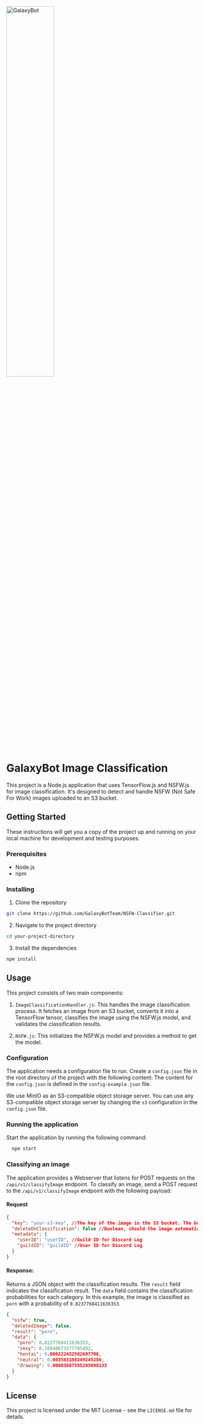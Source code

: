 <img alt="GalaxyBot" src="https://cdn.galaxybot.app/brand/v3/logo/logo_light.png" width="50%"/>

# GalaxyBot Image Classification


This project is a Node.js application that uses TensorFlow.js and NSFW.js for image classification. It's designed to detect and handle NSFW (Not Safe For Work) images uploaded to an S3 bucket.

## Getting Started

These instructions will get you a copy of the project up and running on your local machine for development and testing purposes.

### Prerequisites

- Node.js
- npm

### Installing

1. Clone the repository
```bash
git clone https://github.com/GalaxyBotTeam/NSFW-Classifier.git
```

2. Navigate to the project directory
```bash
cd your-project-directory
```

3. Install the dependencies
```bash
npm install
```

## Usage

This project consists of two main components:

1. `ImageClassificationHandler.js`: This handles the image classification process. It fetches an image from an S3 bucket, converts it into a TensorFlow tensor, classifies the image using the NSFW.js model, and validates the classification results.

2. `NSFW.js`: This initializes the NSFW.js model and provides a method to get the model.

### Configuration
The application needs a configuration file to run. Create a `config.json` file in the root directory of the project with the following content:
The content for the `config.json` is defined in the `config-example.json` file.

We use MinIO as an S3-compatible object storage server. You can use any S3-compatible object storage server by changing the `s3` configuration in the `config.json` file.

### Running the application
Start the application by running the following command:
```bash
  npm start
```

### Classifying an image
The application provides a Webserver that listens for POST requests on the `/api/v1/classifyImage` endpoint. To classify an image, send a POST request to the `/api/v1/classifyImage` endpoint with the following payload:

#### Request
```json
{
  "key": "your-s3-key", //The key of the image in the S3 bucket. The bucket is defined in the config file
  "deleteOnClassification": false //Boolean, should the image automaticly deleted if nsfw has been detected?
  "metadata": {
    "userID": "userID", //Guild ID for Discord Log
    "guildID": "guildID" //User ID for Discord Log
  }
}
```
#### Response:
Returns a JSON object with the classification results. The `result` field indicates the classification result. The `data` field contains the classification probabilities for each category.
In this example, the image is classified as `porn` with a probability of `0.8237768411636353`.
```json
{
  "nsfw": true,
  "deletedImage": false,
  "result": "porn",
  "data": {
    "porn": 0.8237768411636353,
    "sexy": 0.16640673577785492,
    "hentai": 0.006222452502697706,
    "neutral": 0.003563188249245286,
    "drawing": 0.00003067585203098133
  }
}
```

## License

This project is licensed under the MIT License - see the `LICENSE.md` file for details.